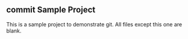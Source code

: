commit Sample Project
----------------

This is a sample project to demonstrate git.  All files except this one are blank.
